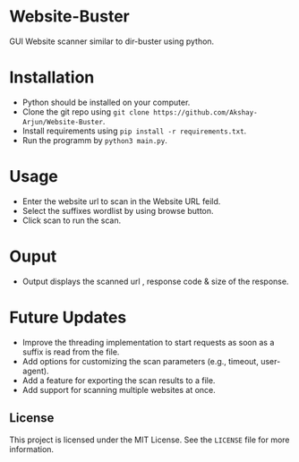 # Website-Buster
GUI Website scanner similar to dir-buster using python.

# Installation
- Python should be installed on your computer.
- Clone the git repo using ```git clone https://github.com/Akshay-Arjun/Website-Buster```.
- Install requirements using ```pip install -r requirements.txt```.
- Run the programm by ```python3 main.py```.

# Usage
- Enter the website url to scan in the Website URL feild.
- Select the suffixes wordlist by using browse button.
- Click scan to run the scan.

# Ouput
- Output displays the scanned url , response code & size of the response.

# Future Updates
- Improve the threading implementation to start requests as soon as a suffix is read from the file.
- Add options for customizing the scan parameters (e.g., timeout, user-agent).
- Add a feature for exporting the scan results to a file.
- Add support for scanning multiple websites at once.

## License
This project is licensed under the MIT License. See the `LICENSE` file for more information.